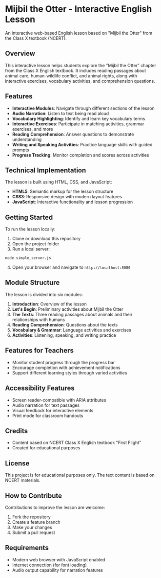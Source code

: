 # Mijbil the Otter - Interactive English Lesson

An interactive web-based English lesson based on "Mijbil the Otter" from the Class X textbook (NCERT).

## Overview

This interactive lesson helps students explore the "Mijbil the Otter" chapter from the Class X English textbook. It includes reading passages about animal care, human-wildlife conflict, and animal rights, along with interactive exercises, vocabulary activities, and comprehension questions.

## Features

- **Interactive Modules**: Navigate through different sections of the lesson
- **Audio Narration**: Listen to text being read aloud
- **Vocabulary Highlighting**: Identify and learn key vocabulary terms
- **Interactive Exercises**: Participate in matching activities, grammar exercises, and more
- **Reading Comprehension**: Answer questions to demonstrate understanding
- **Writing and Speaking Activities**: Practice language skills with guided prompts
- **Progress Tracking**: Monitor completion and scores across activities

## Technical Implementation

The lesson is built using HTML, CSS, and JavaScript:

- **HTML5**: Semantic markup for the lesson structure
- **CSS3**: Responsive design with modern layout features
- **JavaScript**: Interactive functionality and lesson progression

## Getting Started

To run the lesson locally:

1. Clone or download this repository
2. Open the project folder
3. Run a local server:

```bash
node simple_server.js
```

4. Open your browser and navigate to `http://localhost:8080`

## Module Structure

The lesson is divided into six modules:

1. **Introduction**: Overview of the lesson
2. **Let's Begin**: Preliminary activities about Mijbil the Otter
3. **The Texts**: Three reading passages about animals and their relationships with humans
4. **Reading Comprehension**: Questions about the texts
5. **Vocabulary & Grammar**: Language activities and exercises
6. **Activities**: Listening, speaking, and writing practice

## Features for Teachers

- Monitor student progress through the progress bar
- Encourage completion with achievement notifications
- Support different learning styles through varied activities

## Accessibility Features

- Screen reader-compatible with ARIA attributes
- Audio narration for text passages
- Visual feedback for interactive elements
- Print mode for classroom handouts

## Credits

- Content based on NCERT Class X English textbook "First Flight"
- Created for educational purposes

## License

This project is for educational purposes only. The text content is based on NCERT materials.

## How to Contribute

Contributions to improve the lesson are welcome:

1. Fork the repository
2. Create a feature branch
3. Make your changes
4. Submit a pull request

## Requirements

- Modern web browser with JavaScript enabled
- Internet connection (for font loading)
- Audio output capability for narration features
